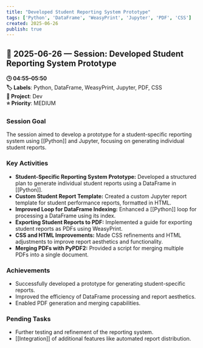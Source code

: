 ```yaml
---
title: "Developed Student Reporting System Prototype"
tags: ['Python', 'DataFrame', 'WeasyPrint', 'Jupyter', 'PDF', 'CSS']
created: 2025-06-26
publish: true
---
```


## 📅 2025-06-26 — Session: Developed Student Reporting System Prototype

**🕒 04:55–05:50**  
**🏷️ Labels**: Python, DataFrame, WeasyPrint, Jupyter, PDF, CSS  
**📂 Project**: Dev  
**⭐ Priority**: MEDIUM  


### Session Goal
The session aimed to develop a prototype for a student-specific reporting system using [[Python]] and Jupyter, focusing on generating individual student reports.

### Key Activities
- **Student-Specific Reporting System Prototype:** Developed a structured plan to generate individual student reports using a DataFrame in [[Python]].
- **Custom Student Report Template:** Created a custom Jupyter report template for student performance reports, formatted in HTML.
- **Improved Loop for DataFrame Indexing:** Enhanced a [[Python]] loop for processing a DataFrame using its index.
- **Exporting Student Reports to PDF:** Implemented a guide for exporting student reports as PDFs using WeasyPrint.
- **CSS and HTML Improvements:** Made CSS refinements and HTML adjustments to improve report aesthetics and functionality.
- **Merging PDFs with PyPDF2:** Provided a script for merging multiple PDFs into a single document.

### Achievements
- Successfully developed a prototype for generating student-specific reports.
- Improved the efficiency of DataFrame processing and report aesthetics.
- Enabled PDF generation and merging capabilities.

### Pending Tasks
- Further testing and refinement of the reporting system.
- [[Integration]] of additional features like automated report distribution.
